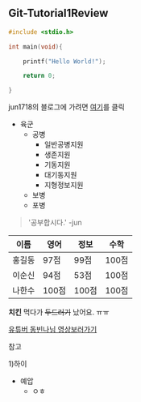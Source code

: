 ## Git-Tutorial1Review


```c
#include <stdio.h>

int main(void){

    printf("Hello World!");

    return 0;

}
```

jun1718의 블로그에 가려면 [여기](https://blog.naver.com/gbeovhsqhtka)를 클릭


* 육군
  * 공병
    * 일반공병지원
    * 생존지원
    * 기동지원
    * 대기동지원
    * 지형정보지원
  * 보병
  * 포병

> '공부합시다.' -jun


이름|영어|정보|수학
-|-|-|-
홍길동|97점|99점|100점 
이순신|94점|53점|100점
나한수|100점|100점|100점 



**치킨** 먹다가 ~~두드러기~~ 났어요. ㅠㅠ

[유튜버 동빈나님 영상보러가기](https://www.youtube.com/watch?v=MFJIOqxK6k8&list=PLRx0vPvlEmdD5FLIdwTM4mKBgyjv4no81&index=11)



참고

1)하이
  * 예압
    * ㅇㅎ
